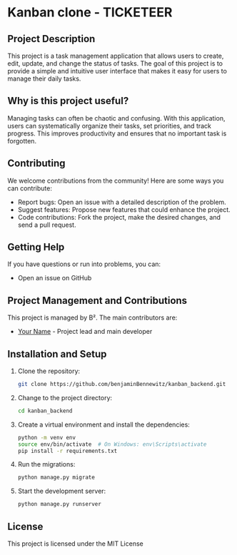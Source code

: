 # Kanban clone - TICKETEER

## Project Description

This project is a task management application that allows users to create, edit, update, and change the status of tasks. The goal of this project is to provide a simple and intuitive user interface that makes it easy for users to manage their daily tasks.

## Why is this project useful?

Managing tasks can often be chaotic and confusing. With this application, users can systematically organize their tasks, set priorities, and track progress. This improves productivity and ensures that no important task is forgotten.

## Contributing

We welcome contributions from the community! Here are some ways you can contribute:
- Report bugs: Open an issue with a detailed description of the problem.
- Suggest features: Propose new features that could enhance the project.
- Code contributions: Fork the project, make the desired changes, and send a pull request.

## Getting Help

If you have questions or run into problems, you can:
- Open an issue on GitHub

## Project Management and Contributions

This project is managed by B². The main contributors are:
- [Your Name](https://github.com/benjaminBennewitz) - Project lead and main developer


## Installation and Setup

1. Clone the repository:
    ```bash
    git clone https://github.com/benjaminBennewitz/kanban_backend.git
    ```
2. Change to the project directory:
    ```bash
    cd kanban_backend
    ```
3. Create a virtual environment and install the dependencies:
    ```bash
    python -m venv env
    source env/bin/activate  # On Windows: env\Scripts\activate
    pip install -r requirements.txt
    ```
4. Run the migrations:
    ```bash
    python manage.py migrate
    ```
5. Start the development server:
    ```bash
    python manage.py runserver
    ```

## License

This project is licensed under the MIT License
